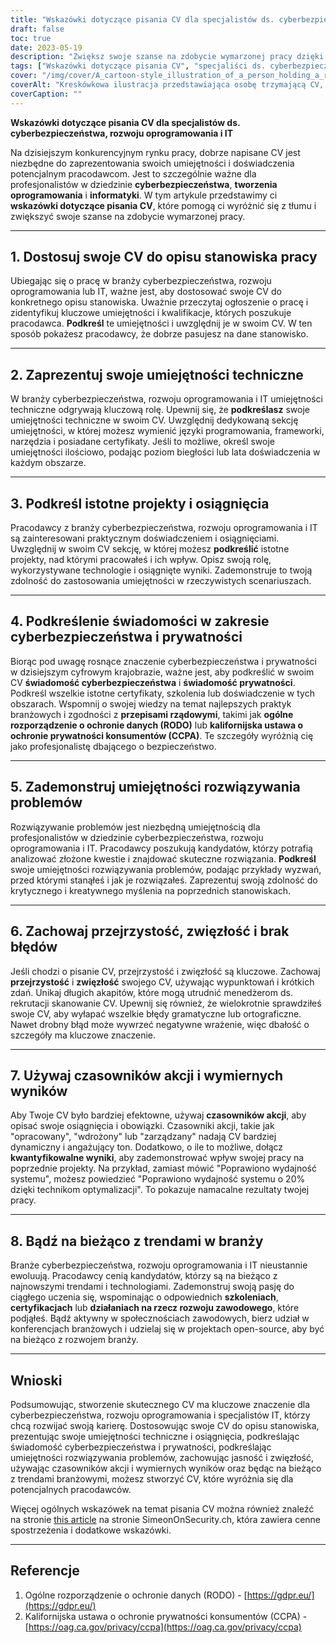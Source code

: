 ```yaml
---
title: "Wskazówki dotyczące pisania CV dla specjalistów ds. cyberbezpieczeństwa, rozwoju oprogramowania i IT"
draft: false
toc: true
date: 2023-05-19
description: "Zwiększ swoje szanse na zdobycie wymarzonej pracy dzięki tym eksperckim wskazówkom dotyczącym pisania CV dla specjalistów ds. cyberbezpieczeństwa, rozwoju oprogramowania i IT."
tags: ["Wskazówki dotyczące pisania CV", "specjaliści ds. cyberbezpieczeństwa", "rozwój oprogramowania", "Specjaliści IT", "poszukiwanie pracy", "porady dotyczące kariery", "umiejętności techniczne", "najważniejsze informacje o projekcie", "świadomość cyberbezpieczeństwa", "umiejętności rozwiązywania problemów", "trendy branżowe", "rozwój zawodowy", "Zgodność z RODO", "Przepisy CCPA", "rynek pracy", "optymalizacja CV", "podanie o pracę", "wskazówki dotyczące CV", "strategie poszukiwania pracy", "rozwój kariery"]
cover: "/img/cover/A_cartoon-style_illustration_of_a_person_holding_a_resume.png"
coverAlt: "Kreskówkowa ilustracja przedstawiająca osobę trzymającą CV, otoczoną symbolami cyberbezpieczeństwa i fragmentami kodu."
coverCaption: ""
---
```


**Wskazówki dotyczące pisania CV dla specjalistów ds. cyberbezpieczeństwa, rozwoju oprogramowania i IT**

Na dzisiejszym konkurencyjnym rynku pracy, dobrze napisane CV jest niezbędne do zaprezentowania swoich umiejętności i doświadczenia potencjalnym pracodawcom. Jest to szczególnie ważne dla profesjonalistów w dziedzinie **cyberbezpieczeństwa**, **tworzenia oprogramowania** i **informatyki**. W tym artykule przedstawimy ci **wskazówki dotyczące pisania CV**, które pomogą ci wyróżnić się z tłumu i zwiększyć swoje szanse na zdobycie wymarzonej pracy.

______

## 1. Dostosuj swoje CV do opisu stanowiska pracy

Ubiegając się o pracę w branży cyberbezpieczeństwa, rozwoju oprogramowania lub IT, ważne jest, aby dostosować swoje CV do konkretnego opisu stanowiska. Uważnie przeczytaj ogłoszenie o pracę i zidentyfikuj kluczowe umiejętności i kwalifikacje, których poszukuje pracodawca. **Podkreśl** te umiejętności i uwzględnij je w swoim CV. W ten sposób pokażesz pracodawcy, że dobrze pasujesz na dane stanowisko.

______

## 2. Zaprezentuj swoje umiejętności techniczne

W branży cyberbezpieczeństwa, rozwoju oprogramowania i IT umiejętności techniczne odgrywają kluczową rolę. Upewnij się, że **podkreślasz** swoje umiejętności techniczne w swoim CV. Uwzględnij dedykowaną sekcję umiejętności, w której możesz wymienić języki programowania, frameworki, narzędzia i posiadane certyfikaty. Jeśli to możliwe, określ swoje umiejętności ilościowo, podając poziom biegłości lub lata doświadczenia w każdym obszarze.

______

## 3. Podkreśl istotne projekty i osiągnięcia

Pracodawcy z branży cyberbezpieczeństwa, rozwoju oprogramowania i IT są zainteresowani praktycznym doświadczeniem i osiągnięciami. Uwzględnij w swoim CV sekcję, w której możesz **podkreślić** istotne projekty, nad którymi pracowałeś i ich wpływ. Opisz swoją rolę, wykorzystywane technologie i osiągnięte wyniki. Zademonstruje to twoją zdolność do zastosowania umiejętności w rzeczywistych scenariuszach.

______

## 4. Podkreślenie świadomości w zakresie cyberbezpieczeństwa i prywatności

Biorąc pod uwagę rosnące znaczenie cyberbezpieczeństwa i prywatności w dzisiejszym cyfrowym krajobrazie, ważne jest, aby podkreślić w swoim CV **świadomość cyberbezpieczeństwa** i **świadomość prywatności**. Podkreśl wszelkie istotne certyfikaty, szkolenia lub doświadczenie w tych obszarach. Wspomnij o swojej wiedzy na temat najlepszych praktyk branżowych i zgodności z **przepisami rządowymi**, takimi jak **ogólne rozporządzenie o ochronie danych (RODO)** lub **kalifornijska ustawa o ochronie prywatności konsumentów (CCPA)**. Te szczegóły wyróżnią cię jako profesjonalistę dbającego o bezpieczeństwo.

______

## 5. Zademonstruj umiejętności rozwiązywania problemów

Rozwiązywanie problemów jest niezbędną umiejętnością dla profesjonalistów w dziedzinie cyberbezpieczeństwa, rozwoju oprogramowania i IT. Pracodawcy poszukują kandydatów, którzy potrafią analizować złożone kwestie i znajdować skuteczne rozwiązania. **Podkreśl** swoje umiejętności rozwiązywania problemów, podając przykłady wyzwań, przed którymi stanąłeś i jak je rozwiązałeś. Zaprezentuj swoją zdolność do krytycznego i kreatywnego myślenia na poprzednich stanowiskach.

______

## 6. Zachowaj przejrzystość, zwięzłość i brak błędów

Jeśli chodzi o pisanie CV, przejrzystość i zwięzłość są kluczowe. Zachowaj **przejrzystość** i **zwięzłość** swojego CV, używając wypunktowań i krótkich zdań. Unikaj długich akapitów, które mogą utrudnić menedżerom ds. rekrutacji skanowanie CV. Upewnij się również, że wielokrotnie sprawdziłeś swoje CV, aby wyłapać wszelkie błędy gramatyczne lub ortograficzne. Nawet drobny błąd może wywrzeć negatywne wrażenie, więc dbałość o szczegóły ma kluczowe znaczenie.

______

## 7. Używaj czasowników akcji i wymiernych wyników

Aby Twoje CV było bardziej efektowne, używaj **czasowników akcji**, aby opisać swoje osiągnięcia i obowiązki. Czasowniki akcji, takie jak "opracowany", "wdrożony" lub "zarządzany" nadają CV bardziej dynamiczny i angażujący ton. Dodatkowo, o ile to możliwe, dołącz **kwantyfikowalne wyniki**, aby zademonstrować wpływ swojej pracy na poprzednie projekty. Na przykład, zamiast mówić "Poprawiono wydajność systemu", możesz powiedzieć "Poprawiono wydajność systemu o 20% dzięki technikom optymalizacji". To pokazuje namacalne rezultaty twojej pracy.

______

## 8. Bądź na bieżąco z trendami w branży

Branże cyberbezpieczeństwa, rozwoju oprogramowania i IT nieustannie ewoluują. Pracodawcy cenią kandydatów, którzy są na bieżąco z najnowszymi trendami i technologiami. Zademonstruj swoją pasję do ciągłego uczenia się, wspominając o odpowiednich **szkoleniach**, **certyfikacjach** lub **działaniach na rzecz rozwoju zawodowego**, które podjąłeś. Bądź aktywny w społecznościach zawodowych, bierz udział w konferencjach branżowych i udzielaj się w projektach open-source, aby być na bieżąco z rozwojem branży.

______

## Wnioski

Podsumowując, stworzenie skutecznego CV ma kluczowe znaczenie dla cyberbezpieczeństwa, rozwoju oprogramowania i specjalistów IT, którzy chcą rozwijać swoją karierę. Dostosowując swoje CV do opisu stanowiska, prezentując swoje umiejętności techniczne i osiągnięcia, podkreślając świadomość cyberbezpieczeństwa i prywatności, podkreślając umiejętności rozwiązywania problemów, zachowując jasność i zwięzłość, używając czasowników akcji i wymiernych wyników oraz będąc na bieżąco z trendami branżowymi, możesz stworzyć CV, które wyróżnia się dla potencjalnych pracodawców.

Więcej ogólnych wskazówek na temat pisania CV można również znaleźć na stronie [this article](https://simeononsecurity.ch/other/tips-for-writing-a-great-resume/) na stronie SimeonOnSecurity.ch, która zawiera cenne spostrzeżenia i dodatkowe wskazówki.

______

## Referencje

1. Ogólne rozporządzenie o ochronie danych (RODO) - [https://gdpr.eu/](https://gdpr.eu/)
2. Kalifornijska ustawa o ochronie prywatności konsumentów (CCPA) - [https://oag.ca.gov/privacy/ccpa](https://oag.ca.gov/privacy/ccpa)


